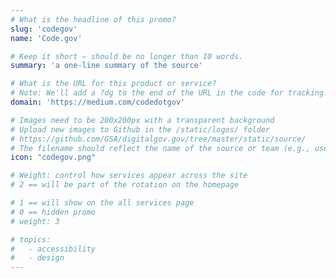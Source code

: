 ```yaml
---
# What is the headline of this promo?
slug: 'codegov'
name: 'Code.gov'

# Keep it short — should be no longer than 10 words.
summary: 'a one-line summary of the source'

# What is the URL for this product or service?
# Note: We'll add a ?dg to the end of the URL in the code for tracking purposes
domain: 'https://medium.com/codedotgov'

# Images need to be 200x200px with a transparent background
# Upload new images to Github in the /static/logos/ folder
# https://github.com/GSA/digitalgov.gov/tree/master/static/source/
# The filename should reflect the name of the source or team (e.g., usds-logo.png)
icon: "codegov.png"

# Weight: control how services appear across the site
# 2 == will be part of the rotation on the homepage

# 1 == will show on the all services page
# 0 == hidden promo
# weight: 3

# topics:
#   - accessibility
#   - design
---
```


